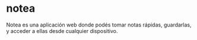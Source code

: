# notea
Notea es una aplicación web donde podés tomar notas rápidas, guardarlas, y acceder a ellas desde cualquier dispositivo.
